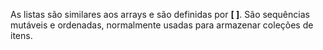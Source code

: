 As listas são similares aos arrays e são definidas por **[ ]**. São sequências mutáveis e ordenadas, normalmente usadas 
para armazenar coleções de itens.

